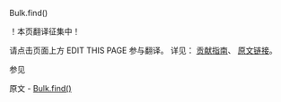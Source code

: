  Bulk.find()

 ！本页翻译征集中！

请点击页面上方 EDIT THIS PAGE 参与翻译。
详见：
[贡献指南]( https://github.com/JinMuInfo/MongoDB-Manual-zh/blob/master/CONTRIBUTING.md )、
[原文链接](  https://docs.mongodb.com/manual/reference/method/Bulk.find/  )。

 参见

原文 - [Bulk.find()]( https://docs.mongodb.com/manual/reference/method/Bulk.find/ )

